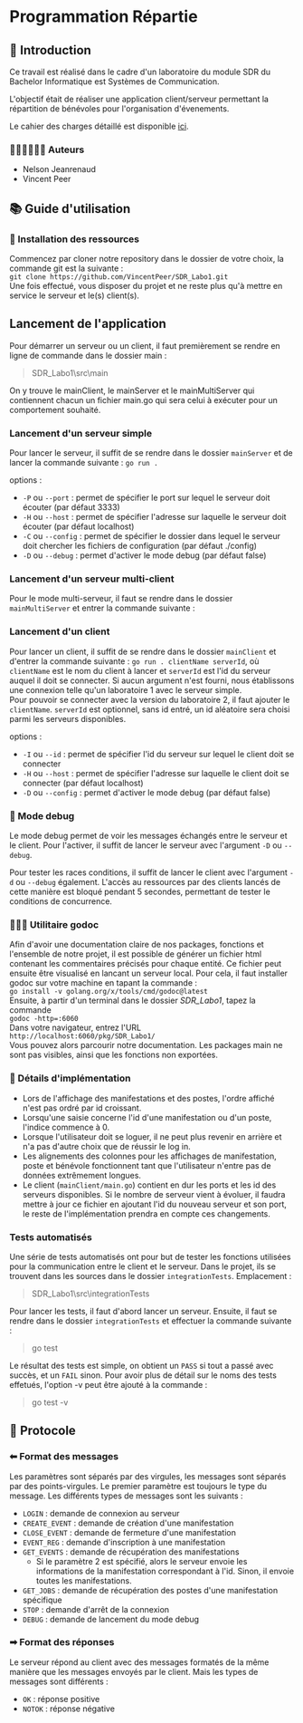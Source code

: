 # Programmation Répartie
## 🚪 Introduction
Ce travail est réalisé dans le cadre d'un laboratoire du module SDR du Bachelor Informatique est Systèmes de Communication.

L'objectif était de réaliser une application client/serveur permettant la répartition de bénévoles pour l'organisation d'évenements.

Le cahier des charges détaillé est disponible [ici](Labo_1_SDR.pdf).
### 🧍🏻‍♂️🧍🏽‍♂️ Auteurs
* Nelson Jeanrenaud
* Vincent Peer
## 📚 Guide d'utilisation
### 💾 Installation des ressources
Commencez par cloner notre repository dans le dossier de votre choix, la commande
git est la suivante :  
`git clone https://github.com/VincentPeer/SDR_Labo1.git`  
Une fois effectué, vous disposer du projet et ne reste plus qu'à mettre en service 
le serveur et le(s) client(s).

## Lancement de l'application
Pour démarrer un serveur ou un client, il faut premièrement se rendre en ligne de commande
dans le dossier main :
> SDR_Labo1\src\main 

On y trouve le mainClient, le mainServer et le mainMultiServer qui contiennent chacun un 
fichier main.go qui sera celui à exécuter pour un comportement souhaité.
### Lancement d'un serveur simple
Pour lancer le serveur, il suffit de se rendre dans le dossier `mainServer` et de lancer la commande suivante :
`go run .`

options :  
* `-P` ou `--port` : permet de spécifier le port sur lequel le serveur doit écouter (par défaut 3333)  
* `-H` ou `--host` : permet de spécifier l'adresse sur laquelle le serveur doit écouter (par défaut localhost)
* `-C` ou `--config` : permet de spécifier le dossier dans lequel le serveur doit chercher les fichiers de configuration (par défaut ./config)
* `-D` ou `--debug` : permet d'activer le mode debug (par défaut false)

### Lancement d'un serveur multi-client
Pour le mode multi-serveur, il faut se rendre dans le dossier `mainMultiServer` et entrer la commande suivante :

### Lancement d'un client
Pour lancer un client, il suffit de se rendre dans le dossier `mainClient` et d'entrer la commande suivante :
`go run . clientName serverId`, où `clientName` est le nom du client à lancer et `serverId` est l'id du serveur auquel il doit se connecter.
Si aucun argument n'est fourni, nous établissons une connexion telle qu'un laboratoire 1 avec le
serveur simple.   
Pour pouvoir se connecter avec la version du laboratoire 2, il faut ajouter le `clientName`.
`serverId` est optionnel, sans id entré, un id aléatoire sera choisi parmi les serveurs disponibles.

options :
* `-I` ou `--id` : permet de spécifier l'id du serveur sur lequel le client doit se connecter 
* `-H` ou `--host` : permet de spécifier l'adresse sur laquelle le client doit se connecter (par défaut localhost)
* `-D` ou `--config` : permet d'activer le mode debug (par défaut false)

### 🦟 Mode debug
Le mode debug permet de voir les messages échangés entre le serveur et le client.
Pour l'activer, il suffit de lancer le serveur avec l'argument `-D` ou `--debug`.

Pour tester les races conditions, il suffit de lancer le client avec l'argument `-d` ou `--debug` également.
L'accès au ressources par des clients lancés de cette manière est bloqué pendant 5 secondes, permettant de tester le conditions de concurrence.

### 👨🏽‍⚕️ Utilitaire godoc
Afin d'avoir une documentation claire de nos packages, fonctions et l'ensemble
de notre projet, il est possible de générer un fichier html contenant les
commentaires précisés pour chaque entité. Ce fichier peut ensuite être visualisé
en lancant un serveur local.
Pour cela, il faut installer godoc sur votre machine en tapant la commande :  
`go install -v golang.org/x/tools/cmd/godoc@latest`  
Ensuite, à partir d'un terminal dans le dossier *SDR_Labo1*, tapez la commande  
`godoc -http=:6060`  
Dans votre navigateur, entrez l'URL  
`http://localhost:6060/pkg/SDR_Labo1/`  
Vous pouvez alors parcourir notre documentation. Les packages main ne sont pas visibles, ainsi que les fonctions
non exportées.

### 🔎 Détails d'implémentation
* Lors de l'affichage des manifestations et des postes, l'ordre affiché n'est pas ordré par id croissant.
* Lorsqu'une saisie concerne l'id d'une manifestation ou d'un poste, l'indice commence à 0.
* Lorsque l'utilisateur doit se loguer, il ne peut plus revenir en arrière et n'a pas d'autre choix que de réussir le log in.
* Les alignements des colonnes pour les affichages de manifestation, poste et bénévole fonctionnent tant que
 l'utilisateur n'entre pas de données extrêmement longues.
* Le client (`mainClient/main.go`) contient en dur les ports et les id des serveurs disponibles. Si le nombre de serveur vient à évoluer, 
 il faudra mettre à jour ce fichier en ajoutant l'id du nouveau serveur et son port, le reste de l'implémentation
prendra en compte ces changements.

### Tests automatisés
Une série de tests automatisés ont pour but de tester les fonctions utilisées pour la communication entre le client et
le serveur. Dans le projet, ils se trouvent dans les sources dans le dossier `integrationTests`. Emplacement :
> SDR_Labo1\src\integrationTests

Pour lancer les tests, il faut d'abord lancer un serveur. 
Ensuite, il faut se rendre dans le dossier `integrationTests` et effectuer la commande suivante :
> go test

Le résultat des tests est simple, on obtient un `PASS` si tout a passé avec succès, et un `FAIL` sinon.
Pour avoir plus de détail sur le noms des tests effetués, l'option -v peut être ajouté à la commande :
>go test -v




## 📖 Protocole
### ⬅ Format des messages
Les paramètres sont séparés par des virgules, les messages sont séparés par des points-virgules.
Le premier paramètre est toujours le type du message. Les différents types de messages sont les suivants :
* `LOGIN` : demande de connexion au serveur
* `CREATE_EVENT` : demande de création d'une manifestation
* `CLOSE_EVENT` : demande de fermeture d'une manifestation
* `EVENT_REG` : demande d'inscription à une manifestation
* `GET_EVENTS` : demande de récupération des manifestations
  * Si le paramètre 2 est spécifié, alors le serveur envoie les informations de la manifestation correspondant à l'id. Sinon, il envoie toutes les manifestations.
* `GET_JOBS` : demande de récupération des postes d'une manifestation spécifique
* `STOP` : demande d'arrêt de la connexion
* `DEBUG` : demande de lancement du mode debug

### ➡ Format des réponses
Le serveur répond au client avec des messages formatés de la même manière que les messages envoyés par le client. Mais les types de messages sont différents :
* `OK` : réponse positive
* `NOTOK` : réponse négative

